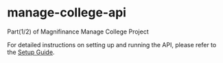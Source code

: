 # manage-college-api
Part(1/2) of 
Magnifinance Manage College Project

For detailed instructions on setting up and running the API, please refer to the [Setup Guide](SETUP.md).
